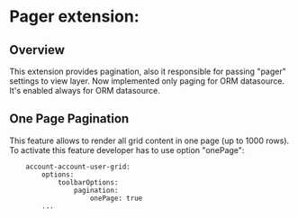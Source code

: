 Pager extension:
=======

Overview
--------
This extension provides pagination, also it responsible for passing "pager" settings to view layer.
Now implemented only paging for ORM datasource. It's enabled always for ORM datasource.

One Page Pagination
-------------------

This feature allows to render all grid content in one page (up to 1000 rows).
To activate this feature developer has to use option "onePage":

```
    account-account-user-grid:
        options:
            toolbarOptions:
                pagination:
                    onePage: true
        ...
```
